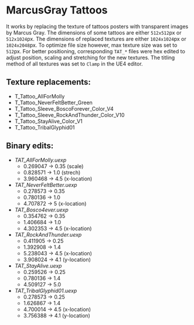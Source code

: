 # MarcusGray Tattoos

It works by replacing the texture of tattoos posters with transparent images by Marcus Gray. The dimensions of some tattoos are either `512x512`px or `512x1024`px. The dimensions of replaced textures are either `1024x1024`px or `1024x2048`px. To optimize file size however, max texture size was set to `512`px. For better positioning, corresponding `TAT_*` files were hex edited to adjust position, scaling and stretching for the new textures. The titling method of all textures was set to `Clamp` in the UE4 editor.

## **Texture replacements**:
- T_Tattoo_AllForMolly
- T_Tattoo_NeverFeltBetter_Green
- T_Tattoo_Sleeve_BoscoForever_Color_V4
- T_Tattoo_Sleeve_RockAndThunder_Color_V10
- T_Tattoo_StayAlive_Color_V1
- T_Tattoo_TribalGlyphid01

## **Binary edits**:
- *TAT_AllForMolly.uexp*
  - 0.269047 -> 0.35 (scale)
  - 0.828571 -> 1.0 (strech)
  - 3.960468 -> 4.5 (x-location)
- *TAT_NeverFeltBetter.uexp*
  - 0.278573 -> 0.35
  - 0.780136 -> 1.0
  - 4.707872 -> 5 (x-location)
- *TAT_Bosco4ever.uexp*
  - 0.354762 -> 0.35
  - 1.406684 -> 1.0
  - 4.302353 -> 4.5 (x-location)
- *TAT_RockAndThunder.uexp*
  - 0.411905 -> 0.25
  - 1.392908 -> 1.4
  - 5.238043 -> 4.5 (x-location)
  - 3.908024 -> 4.1 (y-location)
- *TAT_StayAlive.uexp*
  - 0.259526 -> 0.25
  - 0.780136 -> 1.4
  - 4.509127 -> 5.0
- *TAT_TribalGlyphid01.uexp*
  - 0.278573 -> 0.25
  - 1.626867 -> 1.4
  - 4.700014 -> 4.5 (x-location)
  - 3.756388 -> 4.1 (y-location)